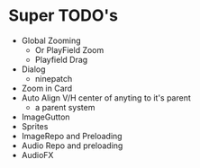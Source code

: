 # Super TODO's

- Global Zooming
  - Or PlayField Zoom
  - Playfield Drag
- Dialog
  - ninepatch
- Zoom in Card
- Auto Align V/H center of anyting to it's parent
  - a parent system
- ImageGutton
- Sprites
- ImageRepo and Preloading
- Audio Repo and preloading
- AudioFX
